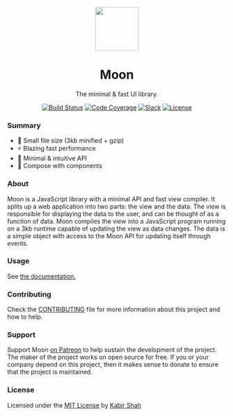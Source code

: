 <p align="center">
	<a href="https://kbrsh.github.io/moon" target="_blank">
		<img width="100" src="https://raw.githubusercontent.com/kbrsh/moon/gh-pages/img/logo.png">
	</a>
</p>
<h1 align="center">Moon</h1>
<p align="center">The minimal & fast UI library.</p>
<p align="center">
	<a href="https://travis-ci.org/kbrsh/moon"><img src="https://travis-ci.org/kbrsh/moon.svg?branch=master" alt="Build Status"></a>
	<a href="https://codecov.io/gh/kbrsh/moon"><img src="https://codecov.io/gh/kbrsh/moon/branch/master/graph/badge.svg" alt="Code Coverage"></a>
	<a href="https://moon-slack.herokuapp.com"><img src="https://moon-slack.herokuapp.com/badge.svg" alt="Slack"></a>
	<a href="https://kbrsh.github.io/license"><img src="https://img.shields.io/badge/license-MIT-blue.svg" alt="License"></a>
</p>

### Summary

- :tada: Small file size (3kb minified + gzip)
- :zap: Blazing fast performance
- :rocket: Minimal & intuitive API
- :hammer: Compose with components

### About

Moon is a JavaScript library with a minimal API and fast view compiler. It splits up a web application into two parts: the view and the data. The view is responsible for displaying the data to the user, and can be thought of as a function of data. Moon compiles the view into a JavaScript program running on a 3kb runtime capable of updating the view as data changes. The data is a simple object with access to the Moon API for updating itself through events.

### Usage

See [the documentation.](https://kbrsh.github.io/moon)

### Contributing

Check the [CONTRIBUTING](/CONTRIBUTING.md) file for more information about this project and how to help.

### Support

Support Moon [on Patreon](https://patreon.com/kbrsh) to help sustain the development of the project. The maker of the project works on open source for free. If you or your company depend on this project, then it makes sense to donate to ensure that the project is maintained.

### License

Licensed under the [MIT License](https://kbrsh.github.io/license) by [Kabir Shah](https://kabir.sh)
